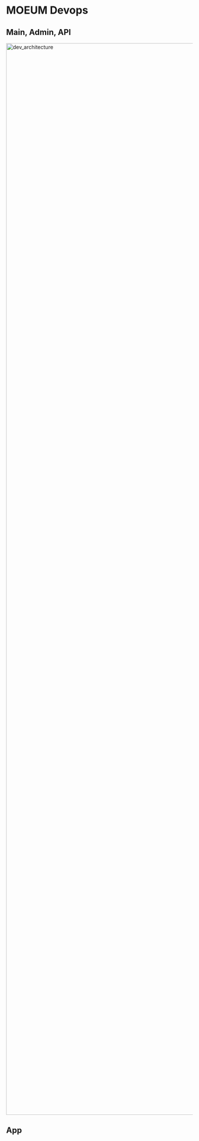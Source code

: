 # MOEUM Devops

## Main, Admin, API
<img width="2896" alt="dev_architecture" src="https://github.com/user-attachments/assets/3f2886fe-eac5-45a9-b3ac-b826e04333d8">

## App
